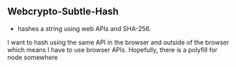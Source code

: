 ## Webcrypto-Subtle-Hash

* hashes a string using web APIs and SHA-256.

I want to hash using the same API in the browser and outside of the browser which means I have to use browser APIs. Hopefully, there is a polyfill for node somewhere
